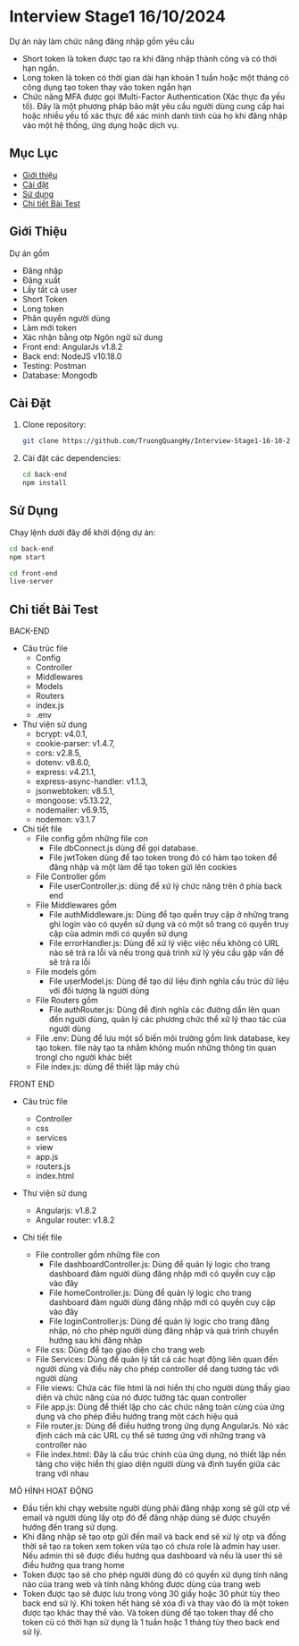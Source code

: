 # Interview Stage1 16/10/2024

Dự án này làm chức năng đăng nhập gồm yêu cầu

- Short token là token được tạo ra khi đăng nhập thành công và có thời hạn ngắn.
- Long token là token có thời gian dài hạn khoản 1 tuần hoặc một tháng có công dụng tạo token thay vào token ngắn hạn
- Chức năng MFA được gọi lMulti-Factor Authentication (Xác thực đa yếu tố). Đây là một phương pháp bảo mật yêu cầu người dùng cung cấp hai hoặc nhiều yếu tố xác thực để xác minh danh tính của họ khi đăng nhập vào một hệ thống, ứng dụng hoặc dịch vụ.

## Mục Lục

- [Giới thiệu](#giới-thiệu)
- [Cài đặt](#cài-đặt)
- [Sử dụng](#sử-dụng)
- [Chi tiết Bài Test](#chi-tiết-bài-test)

## Giới Thiệu

Dự án gồm

- Đăng nhập
- Đăng xuất
- Lấy tất cả user
- Short Token
- Long token
- Phân quyền người dùng
- Làm mới token
- Xác nhận bằng otp
  Ngôn ngữ sử dung
- Front end: AngularJs v1.8.2
- Back end: NodeJS v10.18.0
- Testing: Postman
- Database: Mongodb

## Cài Đặt

1. Clone repository:
   ```bash
   git clone https://github.com/TruongQuangHy/Interview-Stage1-16-10-2024.git
   ```
2. Cài đặt các dependencies:
   ```bash
   cd back-end
   npm install
   ```

## Sử Dụng

Chạy lệnh dưới đây để khởi động dự án:

```bash
cd back-end
npm start

cd front-end
live-server

```

## Chi tiết Bài Test

BACK-END

- Câu trúc file
  - Config
  - Controller
  - Middlewares
  - Models
  - Routers
  - index.js
  - .env
- Thư viện sử dung
  - bcrypt: v4.0.1,
  - cookie-parser: v1.4.7,
  - cors: v2.8.5,
  - dotenv: v8.6.0,
  - express: v4.21.1,
  - express-async-handler: v1.1.3,
  - jsonwebtoken: v8.5.1,
  - mongoose: v5.13.22,
  - nodemailer: v6.9.15,
  - nodemon: v3.1.7
- Chi tiết file
  - File config gồm những file con
    - File dbConnect.js dùng để gọi database.
    - File jwtToken dùng để tạo token trong đó có hàm tạo token để đăng nhập và một làm để tạo token gửi lên cookies
  - File Controller gồm
    - File userController.js: dùng để xử lý chức năng trên ở phía back end
  - File Middlewares gồm
    - File authMiddleware.js: Dùng để tạo quền truy cập ở những trang ghi login vào có quyền sử dụng và có một số trang có quyền truy cập của admin mới có quyền sử dụng
    - File errorHandler.js: Dùng để xử lý việc việc nếu không có URL nào sẽ trả ra lỗi và nếu trong quá trình xử lý yêu cầu gặp vấn đề sẽ trả ra lỗi
  - File models gồm
    - File userModel.js: Dùng để tạo dữ liệu định nghĩa cấu trúc dữ liệu với đối tượng là người dùng
  - File Routers gồm
    - File authRouter.js: Dùng để định nghĩa các đường dẩn lên quan đến người dùng, quản lý các phương chức thể xử lý thao tác của người dùng
  - File .env: Dùng để lưu một số biến môi trường gồm link database, key tạo token. file này tạo ta nhằm không muốn những thông tin quan trongl cho người khác biết
  - File index.js: dùng để thiết lập máy chủ

FRONT END

- Câu trúc file

  - Controller
  - css
  - services
  - view
  - app.js
  - routers.js
  - index.html

- Thư viện sử dung
  - Angularjs: v1.8.2
  - Angular router: v1.8.2
- Chi tiết file

  - File controller gồm những file con
    - File dashboardController.js: Dùng để quản lý logic cho trang dashboard đảm người dùng đăng nhập mới có quyền cuy cập vào đây
    - File homeController.js: Dùng để quản lý logic cho trang dashboard đảm người dùng đăng nhập mới có quyền cuy cập vào đây
    - File loginController.js: Dùng để quản lý logic cho trang đăng nhập, nó cho phép người dùng đăng nhập và quá trình chuyển hướng sau khi đăng nhâp
  - File css: Dùng để tạo giao diện cho trang web
  - File Services: Dùng để quản lý tất cả các hoạt động liên quan đến người dùng và điều này cho phép controller dể dang tương tác với người dùng
  - File views: Chứa các file html là nơi hiển thị cho người dùng thấy giao diện và chức năng của nó được tưởng tác quan controller
  - File app.js: Dùng để thiết lập cho các chức năng toàn cùng của ứng dụng và cho phép điều hướng trang một cách hiệu quả
  - File router.js: Dùng để điều hướng trong ứng dụng AngularJs. Nó xác định cách mà các URL cụ thể sẽ tương ứng với những trang và controller nào
  - File index.html: Đây là cấu trúc chính của ứng dụng, nó thiết lập nền tảng cho việc hiển thị giao diện người dùng và định tuyến giữa các trang với nhau

MÔ HÌNH HOẠT ĐỘNG

- Đầu tiền khi chạy website người dùng phải đăng nhập xong sẽ gửi otp về email và người dùng lấy otp đó để đăng nhập dúng sẽ được chuyển hướng đến trang sử dụng.
- Khi đăng nhập sẽ tạo otp gửi đến mail và back end sẽ xử lý otp và đồng thời sẽ tạo ra token xem token vừa tạo có chưa role là admin hay user. Nếu admin thì sẽ được điều hướng qua dashboard và nếu là user thì sẽ điều hướng qua trang home
- Token được tạo sẽ cho phép người dùng đó có quyền xử dụng tính năng nào của trang web và tính năng không được dùng của trang web
- Token được tạo sẽ được lưu trong vòng 30 giấy hoặc 30 phút tùy theo back end sử lý. Khi token hết hàng sẽ xóa đi và thay vào đó là một token được tạo khác thay thế vào. Và token dùng để tạo token thay để cho token củ có thời hạn sử dụng là 1 tuần hoặc 1 tháng tùy theo back end sử lý.
